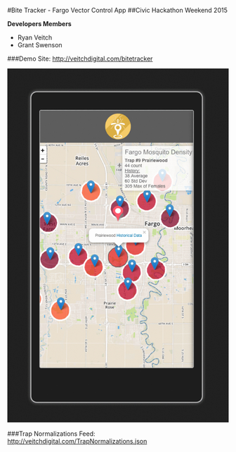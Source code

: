 #Bite Tracker - Fargo Vector Control App
##Civic Hackathon Weekend 2015

**Developers Members**
- Ryan Veitch
- Grant Swenson

###Demo Site:
http://veitchdigital.com/bitetracker

![Bite Tracker Preview](https://raw.githubusercontent.com/rveitch/bitetracker/master/Images/bite-tracker-preview.gif)

###Trap Normalizations Feed:
http://veitchdigital.com/TrapNormalizations.json

